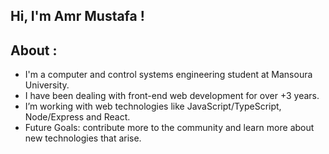 ## Hi, I'm Amr Mustafa !

## About :

- I'm a computer and control systems engineering student at Mansoura University.
- I have been dealing with front-end web development for over +3 years.
- I’m working with web technologies like JavaScript/TypeScript, Node/Express and React.                                     
- Future Goals: contribute more to the community and learn more about new technologies that arise.

